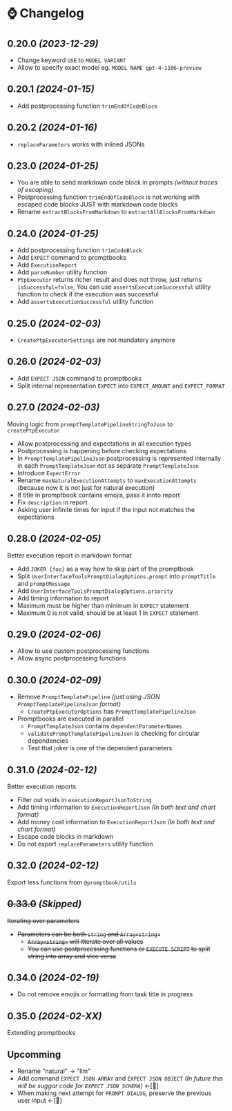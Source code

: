 # ⌚ Changelog

## 0.20.0 _(2023-12-29)_

-   Change keyword `USE` to `MODEL VARIANT`
-   Allow to specify exact model eg. `MODEL NAME gpt-4-1106-preview`

## 0.20.1 _(2024-01-15)_

-   Add postprocessing function `trimEndOfCodeBlock`

## 0.20.2 _(2024-01-16)_

-   `replaceParameters` works with inlined JSONs

## 0.23.0 _(2024-01-25)_

-   You are able to send markdown code block in prompts _(without traces of escaping)_
-   Postprocessing function `trimEndOfCodeBlock` is not working with escaped code blocks JUST with markdown code blocks
-   Rename `extractBlocksFromMarkdown` to `extractAllBlocksFromMarkdown`

## 0.24.0 _(2024-01-25)_

-   Add postprocessing function `trimCodeBlock`
-   Add `EXPECT` command to promptbooks
-   Add `ExecutionReport`
-   Add `parseNumber` utility function
-   `PtpExecutor` returns richer result and does not throw, just returns `isSuccessful=false`, You can use `assertsExecutionSuccessful` utility function to check if the execution was successful
-   Add `assertsExecutionSuccessful` utility function

## 0.25.0 _(2024-02-03)_

-   `CreatePtpExecutorSettings` are not mandatory anymore

## 0.26.0 _(2024-02-03)_

-   Add `EXPECT JSON` command to promptbooks
-   Split internal representation `EXPECT` into `EXPECT_AMOUNT` and `EXPECT_FORMAT`

## 0.27.0 _(2024-02-03)_

Moving logic from `promptTemplatePipelineStringToJson` to `createPtpExecutor`

-   Allow postprocessing and expectations in all execution types
-   Postprocessing is happening before checking expectations
-   In `PromptTemplatePipelineJson` postprocessing is represented internally in each `PromptTemplateJson` not as separate `PromptTemplateJson`
-   Introduce `ExpectError`
-   Rename `maxNaturalExecutionAttempts` to `maxExecutionAttempts` (because now it is not just for natural execution)
-   If title in promptbook contains emojis, pass it innto report
-   Fix `description` in report
-   Asking user infinite times for input if the input not matches the expectations

## 0.28.0 _(2024-02-05)_

Better execution report in markdown format

-   Add `JOKER {foo}` as a way how to skip part of the promptbook
-   Split `UserInterfaceToolsPromptDialogOptions.prompt` into `promptTitle` and `promptMessage`
-   Add `UserInterfaceToolsPromptDialogOptions.priority`
-   Add timing information to report
-   Maximum must be higher than minimum in `EXPECT` statement
-   Maximum 0 is not valid, should be at least 1 in `EXPECT` statement

## 0.29.0 _(2024-02-06)_

-   Allow to use custom postprocessing functions
-   Allow async postprocessing functions

## 0.30.0 _(2024-02-09)_

-   Remove `PromptTemplatePipeline` _(just using JSON `PromptTemplatePipelineJson` format)_
    -   `CreatePtpExecutorOptions` has `PromptTemplatePipelineJson`
-   Promptbooks are executed in parallel
    -   `PromptTemplateJson` contains `dependentParameterNames`
    -   `validatePromptTemplatePipelineJson` is checking for circular dependencies
    -   Test that joker is one of the dependent parameters

## 0.31.0 _(2024-02-12)_

Better execution reports

-   Filter out voids in `executionReportJsonToString`
-   Add timing information to `ExecutionReportJson` _(In both text and chart format)_
-   Add money cost information to `ExecutionReportJson` _(In both text and chart format)_
-   Escape code blocks in markdown
-   Do not export `replaceParameters` utility function

## 0.32.0 _(2024-02-12)_

Export less functions from `@promptbook/utils`

## ~~0.33.0~~ _(Skipped)_

~~Iterating over parameters~~

-   ~~Parameters can be both `string` and `Array<string>`~~
    -   ~~`Array<string>` will itterate over all values~~
    -   ~~You can use postprocessing functions or `EXECUTE SCRIPT` to split string into array and vice versa~~

## 0.34.0 _(2024-02-19)_

-   Do not remove emojis or formatting from task title in progress

## 0.35.0 _(2024-02-XX)_

Extending promptbooks

<!-- TODO: !!!! Describe in detail -->

## Upcomming

-   Rename "natural" -> "llm"
-   Add command `EXPECT JSON ARRAY` and `EXPECT JSON OBJECT` _(In future this will be suggar code for `EXPECT JSON SCHEMA`)_ <-[🥤]
-   When making next attempt for `PROMPT DIALOG`, preserve the previous user input <-[🌹]
